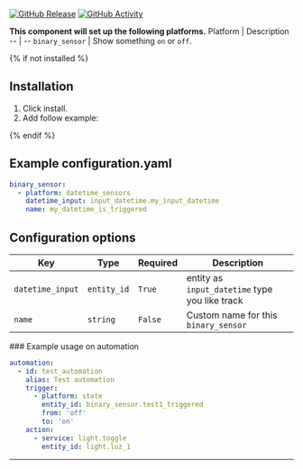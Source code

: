 [![GitHub Release][releases-shield]][releases]
[![GitHub Activity][commits-shield]][commits]

**This component will set up the following platforms.**
Platform | Description
-- | --
`binary_sensor` | Show something `on` or `off`.

{% if not installed %}
## Installation

1. Click install.
1. Add follow example:

{% endif %}
## Example configuration.yaml

```yaml
binary_sensor:
  - platform: datetime_sensors
    datetime_input: input_datetime.my_input_datetime
    name: my_datetime_is_triggered
```

## Configuration options

Key | Type | Required | Description
-- | -- | -- | --
`datetime_input` | `entity_id` | `True` | entity as `input_datetime` type you like track
`name` | `string` | `False` | Custom name for this `binary_sensor`

### Example usage on automation

```yaml
automation:
  - id: test_automation
    alias: Test automation
    trigger:
      - platform: state
        entity_id: binary_sensor.test1_triggered
        from: 'off'
        to: 'on'
    action:
      - service: light.toggle
        entity_id: light.luz_1
```

***

[license-shield]: https://img.shields.io/github/license/skal88/custom-components-datetime-sensors.svg?style=for-the-badge
[commits]: https://github.com/skal88/custom-components-datetime-sensors/commits/master
[commits-shield]: https://img.shields.io/github/commit-activity/y/skal88/custom-components-datetime-sensors.svg?style=for-the-badge
[releases-shield]: https://img.shields.io/github/v/release/skal88/custom-components-datetime-sensors.svg?style=for-the-badge
[releases]: https://github.com/skal88/custom-components-datetime-sensors/releases